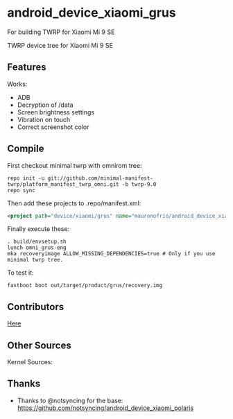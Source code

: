 # android_device_xiaomi_grus
For building TWRP for Xiaomi Mi 9 SE

TWRP device tree for Xiaomi Mi 9 SE

## Features

Works:

- ADB
- Decryption of /data
- Screen brightness settings
- Vibration on touch 
- Correct screenshot color 

## Compile

First checkout minimal twrp with omnirom tree:

```
repo init -u git://github.com/minimal-manifest-twrp/platform_manifest_twrp_omni.git -b twrp-9.0
repo sync
```

Then add these projects to .repo/manifest.xml:

```xml
<project path="device/xiaomi/grus" name="mauronofrio/android_device_xiaomi_grus" remote="github" revision="android-9.0" />
```

Finally execute these:

```
. build/envsetup.sh
lunch omni_grus-eng
mka recoveryimage ALLOW_MISSING_DEPENDENCIES=true # Only if you use minimal twrp tree.
```

To test it:

```
fastboot boot out/target/product/grus/recovery.img
```
## Contributors

[Here](https://github.com/TeamWin/android_device_xiaomi_grus/graphs/contributors)

## Other Sources

Kernel Sources: 

## Thanks

- Thanks to @notsyncing for the base: https://github.com/notsyncing/android_device_xiaomi_polaris

